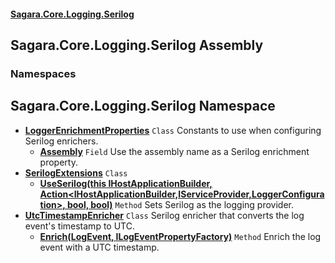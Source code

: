 #### [Sagara.Core.Logging.Serilog](index.md 'index')

## Sagara.Core.Logging.Serilog Assembly
### Namespaces

<a name='Sagara.Core.Logging.Serilog'></a>

## Sagara.Core.Logging.Serilog Namespace
- **[LoggerEnrichmentProperties](Sagara.Core.Logging.Serilog.LoggerEnrichmentProperties.md 'Sagara.Core.Logging.Serilog.LoggerEnrichmentProperties')** `Class` Constants to use when configuring Serilog enrichers.
  - **[Assembly](Sagara.Core.Logging.Serilog.LoggerEnrichmentProperties.md#Sagara.Core.Logging.Serilog.LoggerEnrichmentProperties.Assembly 'Sagara.Core.Logging.Serilog.LoggerEnrichmentProperties.Assembly')** `Field` Use the assembly name as a Serilog enrichment property.
- **[SerilogExtensions](Sagara.Core.Logging.Serilog.SerilogExtensions.md 'Sagara.Core.Logging.Serilog.SerilogExtensions')** `Class`
  - **[UseSerilog(this IHostApplicationBuilder, Action&lt;IHostApplicationBuilder,IServiceProvider,LoggerConfiguration&gt;, bool, bool)](Sagara.Core.Logging.Serilog.SerilogExtensions.md#Sagara.Core.Logging.Serilog.SerilogExtensions.UseSerilog(thisMicrosoft.Extensions.Hosting.IHostApplicationBuilder,System.Action_Microsoft.Extensions.Hosting.IHostApplicationBuilder,System.IServiceProvider,Serilog.LoggerConfiguration_,bool,bool) 'Sagara.Core.Logging.Serilog.SerilogExtensions.UseSerilog(this Microsoft.Extensions.Hosting.IHostApplicationBuilder, System.Action<Microsoft.Extensions.Hosting.IHostApplicationBuilder,System.IServiceProvider,Serilog.LoggerConfiguration>, bool, bool)')** `Method` Sets Serilog as the logging provider.
- **[UtcTimestampEnricher](Sagara.Core.Logging.Serilog.UtcTimestampEnricher.md 'Sagara.Core.Logging.Serilog.UtcTimestampEnricher')** `Class` Serilog enricher that converts the log event's timestamp to UTC.
  - **[Enrich(LogEvent, ILogEventPropertyFactory)](Sagara.Core.Logging.Serilog.UtcTimestampEnricher.md#Sagara.Core.Logging.Serilog.UtcTimestampEnricher.Enrich(Serilog.Events.LogEvent,Serilog.Core.ILogEventPropertyFactory) 'Sagara.Core.Logging.Serilog.UtcTimestampEnricher.Enrich(Serilog.Events.LogEvent, Serilog.Core.ILogEventPropertyFactory)')** `Method` Enrich the log event with a UTC timestamp.